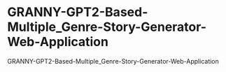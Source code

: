 # GRANNY-GPT2-Based-Multiple_Genre-Story-Generator-Web-Application
GRANNY-GPT2-Based-Multiple_Genre-Story-Generator-Web-Application
